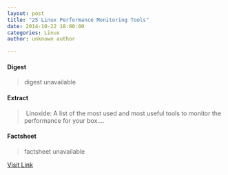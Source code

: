 ```yaml
---
layout: post
title: "25 Linux Performance Monitoring Tools"
date: 2014-10-22 18:00:00
categories: Linux
author: unknown author

---
```



#### Digest
>digest unavailable

#### Extract
>&nbsp;Linoxide: A list of the most used and most useful tools to monitor the performance for your box....

#### Factsheet
>factsheet unavailable

[Visit Link](http://www.linuxtoday.com/upload/amazing-25-linux-performance-monitoring-tools-141022030509.html)


